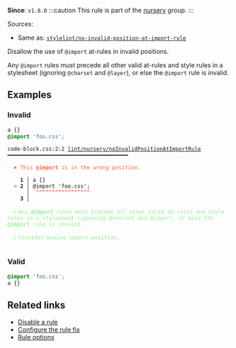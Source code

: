 **Since**: `v1.8.0`
:::caution
This rule is part of the [nursery](/linter/rules/#nursery) group.
:::

Sources: 
- Same as: <a href="https://github.com/stylelint/stylelint/blob/main/lib/rules/no-invalid-position-at-import-rule/README.md" target="_blank"><code>stylelint/no-invalid-position-at-import-rule</code></a>

Disallow the use of `@import` at-rules in invalid positions.

Any `@import` rules must precede all other valid at-rules and style rules in a stylesheet (ignoring `@charset` and `@layer`), or else the `@import` rule is invalid.

## Examples

### Invalid

```css
a {}
@import 'foo.css';
```

<pre class="language-text"><code class="language-text">code-block.css:2:2 <a href="https://biomejs.dev/linter/rules/no-invalid-position-at-import-rule">lint/nursery/noInvalidPositionAtImportRule</a> ━━━━━━━━━━━━━━━━━━━━━━━━━━━━━━━━━━━━━━<br /><br /><strong><span style="color: Tomato;">  </span></strong><strong><span style="color: Tomato;">✖</span></strong> <span style="color: Tomato;">This </span><span style="color: Tomato;"><strong>@import</strong></span><span style="color: Tomato;"> is in the wrong position.</span><br />  <br />    <strong>1 │ </strong>a {}<br /><strong><span style="color: Tomato;">  </span></strong><strong><span style="color: Tomato;">&gt;</span></strong> <strong>2 │ </strong>@import 'foo.css';<br />   <strong>   │ </strong> <strong><span style="color: Tomato;">^</span></strong><strong><span style="color: Tomato;">^</span></strong><strong><span style="color: Tomato;">^</span></strong><strong><span style="color: Tomato;">^</span></strong><strong><span style="color: Tomato;">^</span></strong><strong><span style="color: Tomato;">^</span></strong><strong><span style="color: Tomato;">^</span></strong><strong><span style="color: Tomato;">^</span></strong><strong><span style="color: Tomato;">^</span></strong><strong><span style="color: Tomato;">^</span></strong><strong><span style="color: Tomato;">^</span></strong><strong><span style="color: Tomato;">^</span></strong><strong><span style="color: Tomato;">^</span></strong><strong><span style="color: Tomato;">^</span></strong><strong><span style="color: Tomato;">^</span></strong><strong><span style="color: Tomato;">^</span></strong><strong><span style="color: Tomato;">^</span></strong><br />    <strong>3 │ </strong><br />  <br /><strong><span style="color: lightgreen;">  </span></strong><strong><span style="color: lightgreen;">ℹ</span></strong> <span style="color: lightgreen;">Any </span><span style="color: lightgreen;"><strong>@import</strong></span><span style="color: lightgreen;"> rules must precede all other valid at-rules and style rules in a stylesheet (ignoring @charset and @layer), or else the </span><span style="color: lightgreen;"><strong>@import</strong></span><span style="color: lightgreen;"> rule is invalid.</span><br />  <br /><strong><span style="color: lightgreen;">  </span></strong><strong><span style="color: lightgreen;">ℹ</span></strong> <span style="color: lightgreen;">Consider moving import position.</span><br />  <br /></code></pre>

### Valid

```css
@import 'foo.css';
a {}
```

## Related links

- [Disable a rule](/linter/#disable-a-lint-rule)
- [Configure the rule fix](/linter#configure-the-rule-fix)
- [Rule options](/linter/#rule-options)
